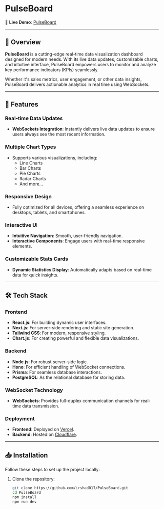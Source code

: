 # PulseBoard

🔗 **Live Demo**: [PulseBoard](https://pulse-board.vercel.app)

---

## 🚀 Overview
**PulseBoard** is a cutting-edge real-time data visualization dashboard designed for modern needs. With its live data updates, customizable charts, and intuitive interface, PulseBoard empowers users to monitor and analyze key performance indicators (KPIs) seamlessly. 

Whether it's sales metrics, user engagement, or other data insights, PulseBoard delivers actionable analytics in real time using WebSockets.

---

## 🌟 Features

### Real-time Data Updates
- **WebSockets Integration**: Instantly delivers live data updates to ensure users always see the most recent information.

### Multiple Chart Types
- Supports various visualizations, including:
  - Line Charts
  - Bar Charts
  - Pie Charts
  - Radar Charts
  - And more...

### Responsive Design
- Fully optimized for all devices, offering a seamless experience on desktops, tablets, and smartphones.

### Interactive UI
- **Intuitive Navigation**: Smooth, user-friendly navigation.
- **Interactive Components**: Engage users with real-time responsive elements.

### Customizable Stats Cards
- **Dynamic Statistics Display**: Automatically adapts based on real-time data for quick insights.

---

## 🛠️ Tech Stack

### Frontend
- **React.js**: For building dynamic user interfaces.
- **Next.js**: For server-side rendering and static site generation.
- **Tailwind CSS**: For modern, responsive styling.
- **Chart.js**: For creating powerful and flexible data visualizations.

### Backend
- **Node.js**: For robust server-side logic.
- **Hono**: For efficient handling of WebSocket connections.
- **Prisma**: For seamless database interactions.
- **PostgreSQL**: As the relational database for storing data.

### WebSocket Technology
- **WebSockets**: Provides full-duplex communication channels for real-time data transmission.

### Deployment
- **Frontend**: Deployed on [Vercel](https://vercel.com).
- **Backend**: Hosted on [Cloudflare](https://www.cloudflare.com).

---

## 📥 Installation

Follow these steps to set up the project locally:

1. Clone the repository:
   ```bash
   git clone https://github.com/irshad017/PulseBoard.git
   cd PulseBoard
   npm install
   npm run dev


